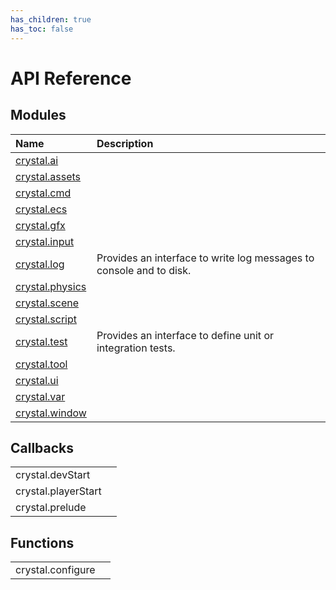```yaml
---
has_children: true
has_toc: false
---
```


# API Reference

## Modules

| Name                             | Description                                                         |
| :------------------------------- | :------------------------------------------------------------------ |
| [crystal.ai](ai/index)           |                                                                     |
| [crystal.assets](assets/index)   |                                                                     |
| [crystal.cmd](cmd/index)         |                                                                     |
| [crystal.ecs](ecs/index)         |                                                                     |
| [crystal.gfx](gfx/index)         |                                                                     |
| [crystal.input](input/index)     |                                                                     |
| [crystal.log](log/index)         | Provides an interface to write log messages to console and to disk. |
| [crystal.physics](physics/index) |                                                                     |
| [crystal.scene](scene/index)     |                                                                     |
| [crystal.script](script/index)   |                                                                     |
| [crystal.test](test/index)       | Provides an interface to define unit or integration tests.          |
| [crystal.tool](tool/index)       |                                                                     |
| [crystal.ui](ui/index)           |                                                                     |
| [crystal.var](var/index)         |                                                                     |
| [crystal.window](window/index)   |                                                                     |

## Callbacks

|                     |     |
| :------------------ | :-- |
| crystal.devStart    |     |
| crystal.playerStart |     |
| crystal.prelude     |     |

## Functions

|                   |     |
| :---------------- | :-- |
| crystal.configure |     |
